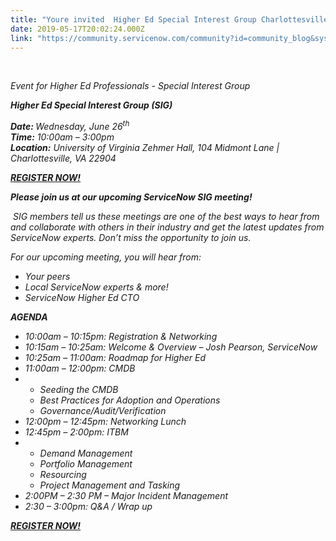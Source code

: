 ```yaml
---
title: "Youre invited  Higher Ed Special Interest Group Charlottesville"
date: 2019-05-17T20:02:24.000Z
link: "https://community.servicenow.com/community?id=community_blog&sys_id=824cd7dcdb25b3405ed4a851ca96192b"
---
```

<p> </p>
<p><em>Event for Higher Ed Professionals - </em><em>Special Interest Group</em></p>
<p><strong><em>Higher Ed Special Interest Group (SIG)</em></strong></p>
<p><strong><em>Date: </em></strong><em>Wednesday, June 26<sup>th</sup>  <br /><strong>Time:</strong> 10:00am – 3:00pm <br /><strong>Location:</strong> </em><em>University of Virginia Zehmer Hall, 104 Midmont Lane | Charlottesville, VA 22904</em></p>
<p><strong><em><a href="https://go.servicenow.com/LP&#61;12582" rel="nofollow">REGISTER NOW!</a></em></strong></p>
<p><strong><em>Please join us at our upcoming ServiceNow SIG meeting!</em></strong></p>
<p><em> SIG members tell us these meetings are one of the best ways to hear from and collaborate with others in their industry and get the latest updates from ServiceNow experts. Don’t miss the opportunity to join us.</em></p>
<p><em>For our upcoming meeting, you will hear from:</em></p>
<ul><li><em>Your peers</em></li><li><em>Local ServiceNow experts &amp; more!</em></li><li><em>ServiceNow Higher Ed CTO</em></li></ul>
<p><strong><em>AGENDA</em></strong></p>
<ul><li><em>10:00am – 10:15pm: Registration &amp; Networking</em></li><li><em>10:15am – 10:25am: Welcome &amp; Overview – Josh Pearson, ServiceNow</em></li><li><em>10:25am – 11:00am: Roadmap for Higher Ed</em></li><li><em>11:00am – 12:00pm: CMDB</em></li><li><ul><li><em>Seeding the CMDB</em></li><li><em>Best Practices for Adoption and Operations</em></li><li><em>Governance/Audit/Verification</em></li></ul>
</li><li><em>12:00pm – 12:45pm: Networking Lunch</em></li><li><em>12:45pm – 2:00pm: ITBM</em></li><li><ul><li><em>Demand Management </em></li><li><em>Portfolio Management</em></li><li><em>Resourcing</em></li><li><em>Project Management and Tasking</em></li></ul>
</li><li><em>2:00PM – 2:30 PM – Major Incident Management</em></li><li><em>2:30 – 3:00pm: Q&amp;A / Wrap up</em></li></ul>
<p><strong><em><a href="https://go.servicenow.com/LP&#61;12582" rel="nofollow">REGISTER NOW!</a></em></strong></p>